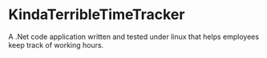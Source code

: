 # KindaTerribleTimeTracker
A .Net code application written and tested under linux that helps employees keep track of working hours.

